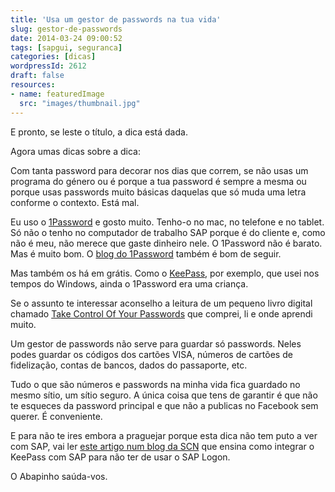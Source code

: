 ```yaml
---
title: 'Usa um gestor de passwords na tua vida'
slug: gestor-de-passwords
date: 2014-03-24 09:00:52
tags: [sapgui, seguranca]
categories: [dicas]
wordpressId: 2612
draft: false
resources:
- name: featuredImage
  src: "images/thumbnail.jpg"
---
```

E pronto, se leste o título, a dica está dada.

Agora umas dicas sobre a dica:

<!--more-->

Com tanta password para decorar nos dias que correm, se não usas um programa do género ou é porque a tua password é sempre a mesma ou porque usas passwords muito básicas daquelas que só muda uma letra conforme o contexto. Está mal.

Eu uso o [1Password][1] e gosto muito. Tenho-o no mac, no telefone e no tablet. Só não o tenho no computador de trabalho SAP porque é do cliente e, como não é meu, não merece que gaste dinheiro nele. O 1Password não é barato. Mas é muito bom. O [blog do 1Password][2] também é bom de seguir.

Mas também os há em grátis. Como o [KeePass][3], por exemplo, que usei nos tempos do Windows, ainda o 1Password era uma criança.

Se o assunto te interessar aconselho a leitura de um pequeno livro digital chamado [Take Control Of Your Passwords][4] que comprei, li e onde aprendi muito.

Um gestor de passwords não serve para guardar só passwords. Neles podes guardar os códigos dos cartões VISA, números de cartões de fidelização, contas de bancos, dados do passaporte, etc.

Tudo o que são números e passwords na minha vida fica guardado no mesmo sítio, um sítio seguro. A única coisa que tens de garantir é que não te esqueces da password principal e que não a publicas no Facebook sem querer. É conveniente.

E para não te ires embora a praguejar porque esta dica não tem puto a ver com SAP, vai ler [este artigo num blog da SCN][5] que ensina como integrar o KeePass com SAP para não ter de usar o SAP Logon.

O Abapinho saúda-vos.

   [1]: https://agilebits.com/onepassword
   [2]: http://blog.agilebits.com/
   [3]: http://keepass.info/
   [4]: http://www.takecontrolbooks.com/passwords
   [5]: http://scn.sap.com/community/gui/blog/2012/01/29/using-keepass-instead-of-sap-logon
